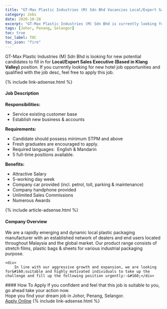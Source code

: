 ```yaml
---
title: "GT-Max Plastic Industries (M) Sdn Bhd Vacancies Local/Export Sales Executive (Based in Klang Valley)" 
category: Jobs 
date: 2020-10-28 
excerpt: "GT-Max Plastic Industries (M) Sdn Bhd is currently looking for suitable person to fill in the Local/Export Sales Executive (Based in Klang Valley) which positioned at Johor, Penang, Selangor" 
tags: [Johor, Penang, Selangor] 
toc: true 
toc_label: TOC 
toc_icon: "fire" 
--- 
```


<p>GT-Max Plastic Industries (M) Sdn Bhd is looking for new potential candidates to fill in for <b>Local/Export Sales Executive (Based in Klang Valley)</b> position. If you currently looking for new hotel job opportunities and qualified with the job desc, feel free to apply this job.
</p>{% include link-adsense.html %} 
<div><div><h4>Job Description</h4></div><div><div><span><div><div><strong>Responsibilities:</strong></div><ul><li>Service existing customer base</li><li>Establish new business &amp; accounts</li></ul><div><strong>Requirements:</strong></div><ul><li>Candidate should possess minimum STPM and above</li><li>Fresh graduates are encouraged to apply.</li><li>Required languages: &#160;English &amp; Mandarin</li><li>5 full-time positions available.</li></ul><div><strong>Benefits:</strong></div><ul><li>Attractive Salary</li><li>5-working day week</li><li>Company car provided (incl. petrol, toll, parking &amp; maintenance)</li><li>Company handphone provided</li><li>Unlimited Sales Commissions</li><li>Numerous Awards</li></ul></div></span></div></div></div> 
{% include article-adsense.html %} 
<div><div><h4>Company Overview</h4></div><div><div><span><div><div>
	We are a rapidly emerging and dynamic local plastic packaging manufacturer with an established network of dealers and end users located throughout Malaysia and the global market. Our product range consists of stretch films, plastic bags &amp; sheets for various industrial packaging purpose.&#160;&#160;
	
	<div>
		In line with our aggressive growth and expansion, we are looking for&#160;suitable and highly motivated individuals to take up the challenge and fill up the following position urgently:-&#160;</div>
</div></div></span></div></div></div> 
#### How To Apply 
If you confident and feel that this job is suitable to you, go ahead take your action now. <br/> 
Hope you find your dream job in Johor, Penang, Selangor. <br/> 
<a href="https://www.jobstreet.com.my/en/job/local-export-sales-executive-based-in-klang-valley-4413484?jobId=jobstreet-my-job-4413484" class="btn btn--info" target="_blank" rel="nofollow noopenner">Apply Online</a> 
{% include link-adsense.html %} 